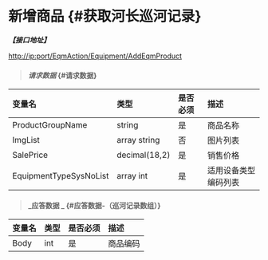 # 新增商品 {#获取河长巡河记录}

_**【接口地址】**_

[http://ip:port/EqmAction/Equipment/AddEqmProduct](http://ip:port/EqmQuery/Equipment/GetEqmProductBySysNo)

> #### _请求数据_ {#请求数据}



| 变量名 | 类型 | 是否必须 | 描述 |
| :--- | :--- | :--- | :--- |
| ProductGroupName | string | 是 | 商品名称 |
| ImgList | array string | 否 | 图片列表 |
| SalePrice | decimal\(18,2\) | 是 | 销售价格 |
| EquipmentTypeSysNoList | array int | 是 | 适用设备类型编码列表 |

> #### _应答数据 _ {#应答数据-（巡河记录数组）}



| 变量名 | 类型 | 是否必须 | 描述 |
| :--- | :--- | :--- | :--- |
| Body | int | 是 | 商品编码 |




